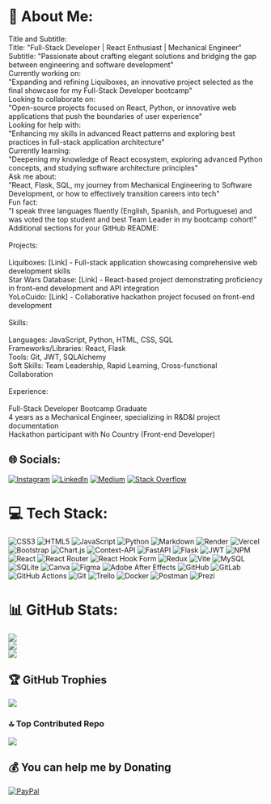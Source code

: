 # 💫 About Me:
Title and Subtitle:<br>Title: "Full-Stack Developer | React Enthusiast | Mechanical Engineer"<br>Subtitle: "Passionate about crafting elegant solutions and bridging the gap between engineering and software development"<br>Currently working on:<br>"Expanding and refining Liquiboxes, an innovative project selected as the final showcase for my Full-Stack Developer bootcamp"<br>Looking to collaborate on:<br>"Open-source projects focused on React, Python, or innovative web applications that push the boundaries of user experience"<br>Looking for help with:<br>"Enhancing my skills in advanced React patterns and exploring best practices in full-stack application architecture"<br>Currently learning:<br>"Deepening my knowledge of React ecosystem, exploring advanced Python concepts, and studying software architecture principles"<br>Ask me about:<br>"React, Flask, SQL, my journey from Mechanical Engineering to Software Development, or how to effectively transition careers into tech"<br>Fun fact:<br>"I speak three languages fluently (English, Spanish, and Portuguese) and was voted the top student and best Team Leader in my bootcamp cohort!"<br>Additional sections for your GitHub README:<br><br>Projects:<br><br>Liquiboxes: [Link] - Full-stack application showcasing comprehensive web development skills<br>Star Wars Database: [Link] - React-based project demonstrating proficiency in front-end development and API integration<br>YoLoCuido: [Link] - Collaborative hackathon project focused on front-end development<br><br>Skills:<br><br>Languages: JavaScript, Python, HTML, CSS, SQL<br>Frameworks/Libraries: React, Flask<br>Tools: Git, JWT, SQLAlchemy<br>Soft Skills: Team Leadership, Rapid Learning, Cross-functional Collaboration<br><br>Experience:<br><br>Full-Stack Developer Bootcamp Graduate<br>4 years as a Mechanical Engineer, specializing in R&D&I project documentation<br>Hackathon participant with No Country (Front-end Developer)


## 🌐 Socials:
[![Instagram](https://img.shields.io/badge/Instagram-%23E4405F.svg?logo=Instagram&logoColor=white)](https://instagram.com/mpernichi) [![LinkedIn](https://img.shields.io/badge/LinkedIn-%230077B5.svg?logo=linkedin&logoColor=white)](https://linkedin.com/in/migueltoyaspernichi) [![Medium](https://img.shields.io/badge/Medium-12100E?logo=medium&logoColor=white)](https://medium.com/@mitoperni) [![Stack Overflow](https://img.shields.io/badge/-Stackoverflow-FE7A16?logo=stack-overflow&logoColor=white)](https://stackoverflow.com/users/mitoperni) 

# 💻 Tech Stack:
![CSS3](https://img.shields.io/badge/css3-%231572B6.svg?style=plastic&logo=css3&logoColor=white) ![HTML5](https://img.shields.io/badge/html5-%23E34F26.svg?style=plastic&logo=html5&logoColor=white) ![JavaScript](https://img.shields.io/badge/javascript-%23323330.svg?style=plastic&logo=javascript&logoColor=%23F7DF1E) ![Python](https://img.shields.io/badge/python-3670A0?style=plastic&logo=python&logoColor=ffdd54) ![Markdown](https://img.shields.io/badge/markdown-%23000000.svg?style=plastic&logo=markdown&logoColor=white) ![Render](https://img.shields.io/badge/Render-%46E3B7.svg?style=plastic&logo=render&logoColor=white) ![Vercel](https://img.shields.io/badge/vercel-%23000000.svg?style=plastic&logo=vercel&logoColor=white) ![Bootstrap](https://img.shields.io/badge/bootstrap-%238511FA.svg?style=plastic&logo=bootstrap&logoColor=white) ![Chart.js](https://img.shields.io/badge/chart.js-F5788D.svg?style=plastic&logo=chart.js&logoColor=white) ![Context-API](https://img.shields.io/badge/Context--Api-000000?style=plastic&logo=react) ![FastAPI](https://img.shields.io/badge/FastAPI-005571?style=plastic&logo=fastapi) ![Flask](https://img.shields.io/badge/flask-%23000.svg?style=plastic&logo=flask&logoColor=white) ![JWT](https://img.shields.io/badge/JWT-black?style=plastic&logo=JSON%20web%20tokens) ![NPM](https://img.shields.io/badge/NPM-%23CB3837.svg?style=plastic&logo=npm&logoColor=white) ![React](https://img.shields.io/badge/react-%2320232a.svg?style=plastic&logo=react&logoColor=%2361DAFB) ![React Router](https://img.shields.io/badge/React_Router-CA4245?style=plastic&logo=react-router&logoColor=white) ![React Hook Form](https://img.shields.io/badge/React%20Hook%20Form-%23EC5990.svg?style=plastic&logo=reacthookform&logoColor=white) ![Redux](https://img.shields.io/badge/redux-%23593d88.svg?style=plastic&logo=redux&logoColor=white) ![Vite](https://img.shields.io/badge/vite-%23646CFF.svg?style=plastic&logo=vite&logoColor=white) ![MySQL](https://img.shields.io/badge/mysql-4479A1.svg?style=plastic&logo=mysql&logoColor=white) ![SQLite](https://img.shields.io/badge/sqlite-%2307405e.svg?style=plastic&logo=sqlite&logoColor=white) ![Canva](https://img.shields.io/badge/Canva-%2300C4CC.svg?style=plastic&logo=Canva&logoColor=white) ![Figma](https://img.shields.io/badge/figma-%23F24E1E.svg?style=plastic&logo=figma&logoColor=white) ![Adobe After Effects](https://img.shields.io/badge/Adobe%20After%20Effects-9999FF.svg?style=plastic&logo=Adobe%20After%20Effects&logoColor=white) ![GitHub](https://img.shields.io/badge/github-%23121011.svg?style=plastic&logo=github&logoColor=white) ![GitLab](https://img.shields.io/badge/gitlab-%23181717.svg?style=plastic&logo=gitlab&logoColor=white) ![GitHub Actions](https://img.shields.io/badge/github%20actions-%232671E5.svg?style=plastic&logo=githubactions&logoColor=white) ![Git](https://img.shields.io/badge/git-%23F05033.svg?style=plastic&logo=git&logoColor=white) ![Trello](https://img.shields.io/badge/Trello-%23026AA7.svg?style=plastic&logo=Trello&logoColor=white) ![Docker](https://img.shields.io/badge/docker-%230db7ed.svg?style=plastic&logo=docker&logoColor=white) ![Postman](https://img.shields.io/badge/Postman-FF6C37?style=plastic&logo=postman&logoColor=white) ![Prezi](https://img.shields.io/badge/Prezi-%23000000.svg?style=plastic&logo=Prezi&logoColor=white)
# 📊 GitHub Stats:
![](https://github-readme-stats.vercel.app/api?username=mitoperni&theme=dark&hide_border=false&include_all_commits=false&count_private=false)<br/>
![](https://github-readme-streak-stats.herokuapp.com/?user=mitoperni&theme=dark&hide_border=false)<br/>
![](https://github-readme-stats.vercel.app/api/top-langs/?username=mitoperni&theme=dark&hide_border=false&include_all_commits=false&count_private=false&layout=compact)

## 🏆 GitHub Trophies
![](https://github-profile-trophy.vercel.app/?username=mitoperni&theme=onedark&no-frame=false&no-bg=false&margin-w=4)

### 🔝 Top Contributed Repo
![](https://github-contributor-stats.vercel.app/api?username=mitoperni&limit=5&theme=onedark&combine_all_yearly_contributions=true)

  ## 💰 You can help me by Donating
  [![PayPal](https://img.shields.io/badge/PayPal-00457C?style=for-the-badge&logo=paypal&logoColor=white)](https://paypal.me/@Mtoyas) 

  
<!-- Proudly created with GPRM ( https://gprm.itsvg.in ) -->
